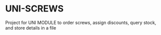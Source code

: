 # UNI-SCREWS

Project for UNI MODULE to order screws, assign discounts, query stock, and store details in a file
